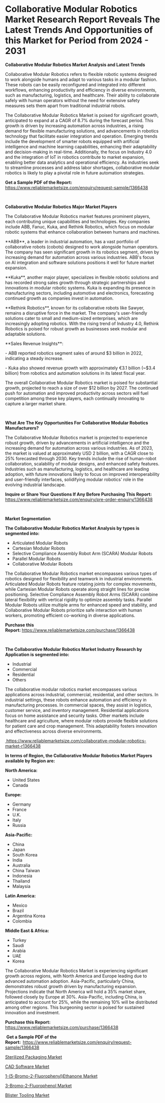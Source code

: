 <p><h1>Collaborative Modular Robotics Market Research Report Reveals The Latest Trends And Opportunities of this Market for Period from 2024 - 2031</h1></p><p><strong>Collaborative Modular Robotics Market Analysis and Latest Trends</strong></p>
<p><p>Collaborative Modular Robotics refers to flexible robotic systems designed to work alongside humans and adapt to various tasks in a modular fashion. These robots can be easily reconfigured and integrated into different workflows, enhancing productivity and efficiency in diverse environments, such as manufacturing, logistics, and healthcare. Their ability to collaborate safely with human operators without the need for extensive safety measures sets them apart from traditional industrial robots. </p><p>The Collaborative Modular Robotics Market is poised for significant growth, anticipated to expand at a CAGR of 8.7% during the forecast period. This growth is driven by increasing automation across industries, a rising demand for flexible manufacturing solutions, and advancements in robotics technology that facilitate easier integration and operation. Emerging trends include the development of smarter robots equipped with artificial intelligence and machine learning capabilities, enhancing their adaptability and decision-making in real-time. Additionally, the focus on Industry 4.0 and the integration of IoT in robotics contribute to market expansion, enabling better data analytics and operational efficiency. As industries seek to streamline processes and address labor shortages, collaborative modular robotics is likely to play a pivotal role in future automation strategies.</p></p>
<p><strong>Get a Sample PDF of the Report:&nbsp;</strong> <a href="https://www.reliablemarketsize.com/enquiry/request-sample/1366438">https://www.reliablemarketsize.com/enquiry/request-sample/1366438</a></p>
<p>&nbsp;</p>
<p><strong>Collaborative Modular Robotics Major Market Players</strong></p>
<p><p>The Collaborative Modular Robotics market features prominent players, each contributing unique capabilities and technologies. Key companies include ABB, Fanuc, Kuka, and Rethink Robotics, which focus on modular robotic systems that enhance collaboration between humans and machines.</p><p>**ABB**, a leader in industrial automation, has a vast portfolio of collaborative robots (cobots) designed to work alongside human operators. The company has seen significant growth in its robotics segment, driven by increasing demand for automation across various industries. ABB's focus on AI integration and software solutions positions it well for future market expansion.</p><p>**Kuka**, another major player, specializes in flexible robotic solutions and has recorded strong sales growth through strategic partnerships and innovations in modular robotic systems. Kuka is expanding its presence in manufacturing sectors, including automotive and electronics, forecasting continued growth as companies invest in automation.</p><p>**Rethink Robotics**, known for its collaborative robots like Sawyer, remains a disruptive force in the market. The company's user-friendly solutions cater to small and medium-sized enterprises, which are increasingly adopting robotics. With the rising trend of Industry 4.0, Rethink Robotics is poised for robust growth as businesses seek modular and adaptable solutions.</p><p>**Sales Revenue Insights**: </p><p>- ABB reported robotics segment sales of around $3 billion in 2022, indicating a steady increase.</p><p>- Kuka also showed revenue growth with approximately €3.1 billion (~$3.4 billion) from robotics and automation solutions in its latest fiscal year.</p><p>The overall Collaborative Modular Robotics market is poised for substantial growth, projected to reach a size of over $12 billion by 2027. The continued push for automation and improved productivity across sectors will fuel competition among these key players, each continually innovating to capture a larger market share.</p></p>
<p>&nbsp;</p>
<p><strong>What Are The Key Opportunities For Collaborative Modular Robotics Manufacturers?</strong></p>
<p><p>The Collaborative Modular Robotics market is projected to experience robust growth, driven by advancements in artificial intelligence and the increasing demand for automation across various industries. As of 2023, the market is valued at approximately USD 2 billion, with a CAGR close to 25% forecasted through 2030. Key trends include the rise of human-robot collaboration, scalability of modular designs, and enhanced safety features. Industries such as manufacturing, logistics, and healthcare are leading adoption, with future innovations likely to focus on improved interoperability and user-friendly interfaces, solidifying modular robotics' role in the evolving industrial landscape.</p></p>
<p><strong>Inquire or Share Your Questions If Any Before Purchasing This Report:</strong> <a href="https://www.reliablemarketsize.com/enquiry/pre-order-enquiry/1366438">https://www.reliablemarketsize.com/enquiry/pre-order-enquiry/1366438</a></p>
<p>&nbsp;</p>
<p><strong>Market Segmentation</strong></p>
<p><strong>The Collaborative Modular Robotics Market Analysis by types is segmented into:</strong></p>
<p><ul><li>Articulated Modular Robots</li><li>Cartesian Modular Robots</li><li>Selective Compliance Assembly Robot Arm (SCARA) Modular Robots</li><li>Parallel Modular Robots</li><li>Collaborative Modular Robots</li></ul></p>
<p><p>The Collaborative Modular Robotics market encompasses various types of robotics designed for flexibility and teamwork in industrial environments. Articulated Modular Robots feature rotating joints for complex movements, while Cartesian Modular Robots operate along straight lines for precise positioning. Selective Compliance Assembly Robot Arms (SCARA) combine lateral flexibility with vertical rigidity to optimize assembly tasks. Parallel Modular Robots utilize multiple arms for enhanced speed and stability, and Collaborative Modular Robots prioritize safe interaction with human workers, promoting efficient co-working in diverse applications.</p></p>
<p><strong>Purchase this Report:&nbsp;</strong><a href="https://www.reliablemarketsize.com/purchase/1366438">https://www.reliablemarketsize.com/purchase/1366438</a></p>
<p>&nbsp;</p>
<p><strong>The Collaborative Modular Robotics Market Industry Research by Application is segmented into:</strong></p>
<p><ul><li>Industrial</li><li>Commercial</li><li>Residential</li><li>Others</li></ul></p>
<p><p>The collaborative modular robotics market encompasses various applications across industrial, commercial, residential, and other sectors. In industrial settings, these robots enhance automation and efficiency in manufacturing processes. In commercial spaces, they assist in logistics, customer service, and inventory management. Residential applications focus on home assistance and security tasks. Other markets include healthcare and agriculture, where modular robots provide flexible solutions for patient care and crop management. This adaptability fosters innovation and effectiveness across diverse environments.</p></p>
<p><a href="https://www.reliablemarketsize.com/collaborative-modular-robotics-market-r1366438">&nbsp;https://www.reliablemarketsize.com/collaborative-modular-robotics-market-r1366438</a></p>
<p><strong>In terms of Region, the Collaborative Modular Robotics Market Players available by Region are:</strong></p>
<p>
    <p> <strong> North America: </strong>
        <ul>
            <li>United States</li>
            <li>Canada</li>
        </ul>
        </p> 
    <p> <strong> Europe: </strong>
        <ul>
            <li>Germany</li>
            <li>France</li>
            <li>U.K.</li>
            <li>Italy</li>
            <li>Russia</li>
        </ul>
        </p> 
    <p> <strong> Asia-Pacific: </strong>
        <ul>
            <li>China</li>
            <li>Japan</li>
            <li>South Korea</li>
            <li>India</li>
            <li>Australia</li>
            <li>China Taiwan</li>
            <li>Indonesia</li>
            <li>Thailand</li>
            <li>Malaysia</li>
        </ul>
        </p> 
    <p> <strong> Latin America: </strong>
        <ul>
            <li>Mexico</li>
            <li>Brazil</li>
            <li>Argentina Korea</li>
            <li>Colombia</li>
        </ul>
        </p> 
    <p> <strong> Middle East & Africa: </strong>
        <ul>
            <li>Turkey</li>
            <li>Saudi</li>
            <li>Arabia</li>
            <li>UAE</li>
            <li>Korea</li>
        </ul>
    </p>
    </p>
<p><p>The Collaborative Modular Robotics Market is experiencing significant growth across regions, with North America and Europe leading due to advanced automation adoption. Asia-Pacific, particularly China, demonstrates robust growth driven by manufacturing expansion. Projections indicate that North America will hold a 35% market share, followed closely by Europe at 30%. Asia-Pacific, including China, is anticipated to account for 25%, while the remaining 10% will be distributed among other regions. This burgeoning sector is poised for sustained innovation and investment.</p></p>
<p><strong>Purchase this Report: </strong><a href="https://www.reliablemarketsize.com/purchase/1366438">https://www.reliablemarketsize.com/purchase/1366438</a></p>
<p>&nbsp;<strong>Get a Sample PDF of the Report:&nbsp;&nbsp;</strong><a href="https://www.reliablemarketsize.com/enquiry/request-sample/1366438">https://www.reliablemarketsize.com/enquiry/request-sample/1366438</a></p>
<p><strong></strong></p>
<p><p><a href="https://www.linkedin.com/pulse/how-regional-global-trends-shaping-sterilized-packaging-market-0jdge?trackingId=3rvgdaITS56WO5tUVOXM6w%3D%3D">Sterilized Packaging Market</a></p><p><a href="https://www.linkedin.com/pulse/cad-software-market-outlook-share-analysis-growth-trends-forecasts-ukg7e?trackingId=tASfBEzoTLW4qxMiH3DCRw%3D%3D">CAD Software Market</a></p><p><a href="https://issuu.com/reportprime-2/docs/1-5-bromo-2-fluorophenylethanone-ma_f3c10fcff37d88">1-(5-Bromo-2-Fluorophenyl)Ethanone Market</a></p><p><a href="https://issuu.com/reportprime-2/docs/3-bromo-2-fluorophenol-market-size-_50ad62dd5da675">3-Bromo-2-Fluorophenol Market</a></p><p><a href="https://www.linkedin.com/pulse/blister-tooling-market-research-report-includes-analysis-1koce?trackingId=DGWoqsBHRy%2Bpy%2BPVG2qhng%3D%3D">Blister Tooling Market</a></p></p>